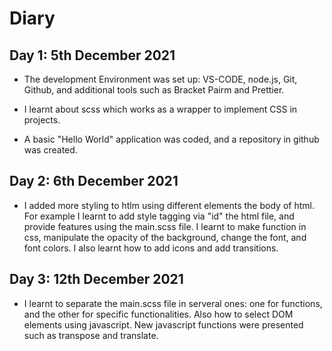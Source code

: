 # Diary

## Day 1: 5th December 2021

- The development Environment was set up: VS-CODE, node.js, Git, Github, and additional tools such as Bracket Pairm and Prettier.

- I learnt about scss which works as a wrapper to implement CSS in projects.

- A basic "Hello World" application was coded, and a repository in github was created.

## Day 2: 6th December 2021

- I added more styling to htlm using different elements the body of html.
  For example I learnt to add style tagging via "id" the html file, and provide features using the main.scss file. I learnt to make function in css, manipulate the opacity of the background, change the font, and font colors. I also learnt how to add icons and add transitions.

## Day 3: 12th December 2021

- I learnt to separate the main.scss file in serveral ones: one for functions, and the other for specific functionalities. Also how to select DOM elements using javascript.
  New javascript functions were presented such as transpose and translate.
